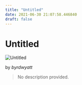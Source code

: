 ```yaml
---
title: "Untitled"
date: 2021-06-30 21:07:58.446840
draft: false
---
```


# Untitled

![Untitled](../images/2608b641-da11-11eb-9700-60f262b60b65.png)

by *byrdwyatt*



> No description provided.